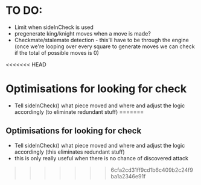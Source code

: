 # TO DO:
 - Limit when sideInCheck is used
 - pregenerate king/knight moves when a move is made?
 - Checkmate/stalemate detection - this'll have to be through the engine (once we're looping over every square to generate moves we can check if the total of possible moves is 0)


<<<<<<< HEAD
 # Optimisations for looking for check
  - Tell sideInCheck() what piece moved and where and adjust the logic accordingly (to eliminate redundant stuff)
=======
 ## Optimisations for looking for check
  - Tell sideInCheck() what piece moved and where and adjust the logic accordingly (this eliminates redundant stuff)
   - this is only really useful when there is no chance of discovered attack
>>>>>>> 6cfa2cd31ff9cd1b6c409b2c24f9ba1a2346e91f
